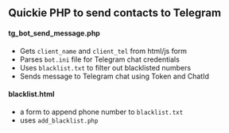 ## Quickie PHP to send contacts to Telegram

#### tg_bot_send_message.php
- Gets `client_name` and `client_tel` from html/js form
- Parses `bot.ini` file for Telegram chat credentials
- Uses `blacklist.txt` to filter out blacklisted numbers
- Sends message to Telegram chat using Token and ChatId

#### blacklist.html
- a form to append phone number to `blacklist.txt`
- uses `add_blacklist.php`
